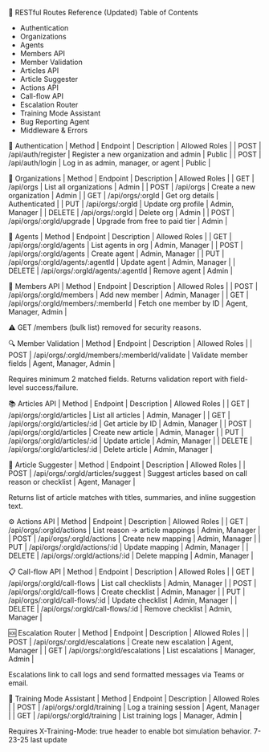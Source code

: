 🧭 RESTful Routes Reference (Updated)
Table of Contents

- Authentication
- Organizations
- Agents
- Members API
- Member Validation
- Articles API
- Article Suggester
- Actions API
- Call-flow API
- Escalation Router
- Training Mode Assistant
- Bug Reporting Agent
- Middleware & Errors

🛂 Authentication
| Method | Endpoint | Description | Allowed Roles |
| POST | /api/auth/register | Register a new organization and admin | Public |
| POST | /api/auth/login | Log in as admin, manager, or agent | Public |

🏢 Organizations
| Method | Endpoint | Description | Allowed Roles |
| GET | /api/orgs | List all organizations | Admin |
| POST | /api/orgs | Create a new organization | Admin |
| GET | /api/orgs/:orgId | Get org details | Authenticated |
| PUT | /api/orgs/:orgId | Update org profile | Admin, Manager |
| DELETE | /api/orgs/:orgId | Delete org | Admin |
| POST | /api/orgs/:orgId/upgrade | Upgrade from free to paid tier | Admin |

👤 Agents
| Method | Endpoint | Description | Allowed Roles |
| GET | /api/orgs/:orgId/agents | List agents in org | Admin, Manager |
| POST | /api/orgs/:orgId/agents | Create agent | Admin, Manager |
| PUT | /api/orgs/:orgId/agents/:agentId | Update agent | Admin, Manager |
| DELETE | /api/orgs/:orgId/agents/:agentId | Remove agent | Admin |

👥 Members API
| Method | Endpoint | Description | Allowed Roles |
| POST | /api/orgs/:orgId/members | Add new member | Admin, Manager |
| GET | /api/orgs/:orgId/members/:memberId | Fetch one member by ID | Agent, Manager, Admin |

⚠️ GET /members (bulk list) removed for security reasons.

🔍 Member Validation
| Method | Endpoint | Description | Allowed Roles |
| POST | /api/orgs/:orgId/members/:memberId/validate | Validate member fields | Agent, Manager, Admin |

Requires minimum 2 matched fields. Returns validation report with field-level success/failure.

📚 Articles API
| Method | Endpoint | Description | Allowed Roles |
| GET | /api/orgs/:orgId/articles | List all articles | Admin, Manager |
| GET | /api/orgs/:orgId/articles/:id | Get article by ID | Admin, Manager |
| POST | /api/orgs/:orgId/articles | Create new article | Admin, Manager |
| PUT | /api/orgs/:orgId/articles/:id | Update article | Admin, Manager |
| DELETE | /api/orgs/:orgId/articles/:id | Delete article | Admin, Manager |

🤖 Article Suggester
| Method | Endpoint | Description | Allowed Roles |
| POST | /api/orgs/:orgId/articles/suggest | Suggest articles based on call reason or checklist | Agent, Manager |

Returns list of article matches with titles, summaries, and inline suggestion text.

⚙️ Actions API
| Method | Endpoint | Description | Allowed Roles |
| GET | /api/orgs/:orgId/actions | List reason → article mappings | Admin, Manager |
| POST | /api/orgs/:orgId/actions | Create new mapping | Admin, Manager |
| PUT | /api/orgs/:orgId/actions/:id | Update mapping | Admin, Manager |
| DELETE | /api/orgs/:orgId/actions/:id | Delete mapping | Admin, Manager |

📋 Call-flow API
| Method | Endpoint | Description | Allowed Roles |
| GET | /api/orgs/:orgId/call-flows | List call checklists | Admin, Manager |
| POST | /api/orgs/:orgId/call-flows | Create checklist | Admin, Manager |
| PUT | /api/orgs/:orgId/call-flows/:id | Update checklist | Admin, Manager |
| DELETE | /api/orgs/:orgId/call-flows/:id | Remove checklist | Admin, Manager |

🆘 Escalation Router
| Method | Endpoint | Description | Allowed Roles |
| POST | /api/orgs/:orgId/escalations | Create new escalation | Agent, Manager |
| GET | /api/orgs/:orgId/escalations | List escalations | Manager, Admin |

Escalations link to call logs and send formatted messages via Teams or email.

🧪 Training Mode Assistant
| Method | Endpoint | Description | Allowed Roles |
| POST | /api/orgs/:orgId/training | Log a training session | Agent, Manager |
| GET | /api/orgs/:orgId/training | List training logs | Manager, Admin |

Requires X-Training-Mode: true header to enable bot simulation behavior.
7-23-25 last update
